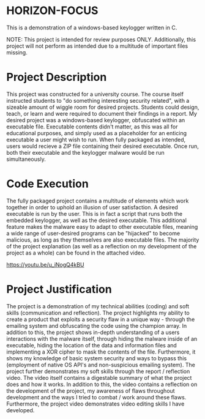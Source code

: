 # HORIZON-FOCUS
This is a demonstration of a windows-based keylogger written in C.

NOTE: This project is intended for review purposes ONLY. Additionally, this project will not perform as intended due to a multitude of important files missing.

# Project Description

This project was constructed for a university course. The course itself instructed students to "do something interesting security related", with a sizeable amount of wiggle room for desired projects. Students could design, teach, or learn and were required to document their findings in a report. 
My desired project was a windows-based keylogger, obfuscated within an executable file. Executable contents didn't matter, as this was all for educational purposes, and simply used as a placeholder for an enticing executable a user might wish to run. When fully packaged as intended, users would recieve a ZIP file containing their desired executable. Once run, both their executable and the keylogger malware would be run simultaneously.

# Code Execution

The fully packaged project contains a multitude of elements which work together in order to uphold an illusion of user satisfaction. A desired executable is run by the user. This is in fact a script that runs both the embedded keylogger, as well as the desired executable. This additional feature makes the malware easy to adapt to other executable files, meaning a wide range of user-desired programs can be "hijacked" to become malicious, as long as they themselves are also executable files. The majority of the project explanation (as well as a reflection on my development of the project as a whole) can be found in the attached video.

https://youtu.be/u_iNogQ4kBU

# Project Justification

The project is a demonstration of my technical abilities (coding) and soft skills (communication and reflection). The project highlights my ability to create a product that exploits a security flaw in a unique way - through the emailing system and obfuscating the code using the champion array. In addition to this, the project shows in-depth understanding of a users interactions with the malware itself, through hiding the malware inside of an executable, hiding the location of the data and information files and implementing a XOR cipher to mask the contents of the file. Furthermore, it shows my knowledge of basic system security and ways to bypass this (employment of native OS API's and non-suspicious emailing system).
The project further demonstrates my soft skills through the report / reflection video. The video itself contains a digestable summary of what the project does and how it works. In addition to this, the video contains a reflection on the development of the project, my awareness of flaws throughout development and the ways I tried to combat / work around these flaws. Furthermore, the project video demonstrates video editing skills I have developed.
